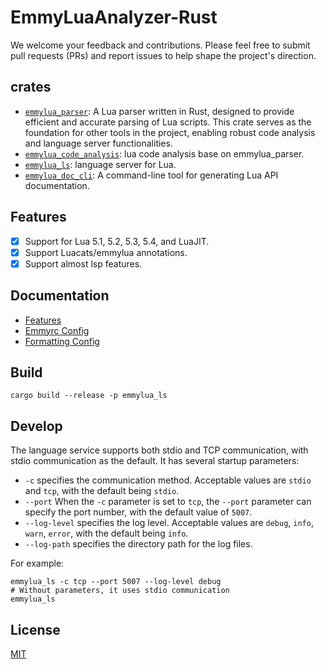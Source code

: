 # EmmyLuaAnalyzer-Rust

We welcome your feedback and contributions. Please feel free to submit pull requests (PRs) and report issues to help shape the project's direction.

## crates

- [`emmylua_parser`](./crates/emmylua_parser): A Lua parser written in Rust, designed to provide efficient and accurate parsing of Lua scripts. This crate serves as the foundation for other tools in the project, enabling robust code analysis and language server functionalities.
- [`emmylua_code_analysis`](./crates/emmylua_code_analysis): lua code analysis base on emmylua_parser.
- [`emmylua_ls`](./crates/emmylua_ls): language server for Lua.
- [`emmylua_doc_cli`](./crates/emmylua_doc_cli/): A command-line tool for generating Lua API documentation.

## Features

- [x] Support for Lua 5.1, 5.2, 5.3, 5.4, and LuaJIT.
- [x] Support Luacats/emmylua annotations.
- [x] Support almost lsp features.

## Documentation

- [Features](./docs/features/features_EN.md)
- [Emmyrc Config](./docs/config/emmyrc_json_EN.md)
- [Formatting Config](https://github.com/CppCXY/EmmyLuaCodeStyle/blob/master/README_EN.md)

## Build

```shell
cargo build --release -p emmylua_ls
```

## Develop

The language service supports both stdio and TCP communication, with stdio communication as the default. It has several startup parameters:
- `-c` specifies the communication method. Acceptable values are `stdio` and `tcp`, with the default being `stdio`.
- `--port` When the `-c` parameter is set to `tcp`, the `--port` parameter can specify the port number, with the default value of `5007`.
- `--log-level` specifies the log level. Acceptable values are `debug`, `info`, `warn`, `error`, with the default being `info`.
- `--log-path` specifies the directory path for the log files.

For example:

```shell
emmylua_ls -c tcp --port 5007 --log-level debug
# Without parameters, it uses stdio communication
emmylua_ls
```

## License

[MIT](./LICENSE)
